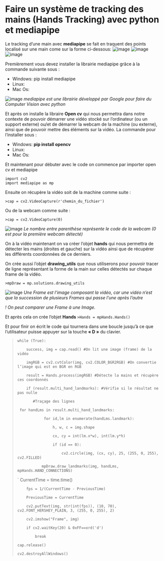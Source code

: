 # Faire un système de tracking des mains (Hands Tracking) avec python et mediapipe
 Le tracking d’une main avec **mediapipe**  se fait en traquent des points localisé sur une main come sur la forme ci-dessous:
 ![image](https://user-images.githubusercontent.com/61374882/147406775-82134980-3b1b-47dd-b09b-e99fa3ffbf20.png)
![image](https://user-images.githubusercontent.com/61374882/147406846-11abe0fc-7f74-4ea6-9a5d-20431658ef1a.png)
![image](https://user-images.githubusercontent.com/61374882/147406847-b25bb670-e8be-4739-8a10-0373425c3c02.png)

Premièrement vous devez installer la librairie mediapipe grâce à la commande suivante sous :
-	Windows: pip install mediapipe
-	Linux: 
-	Mac Os:

![image](https://user-images.githubusercontent.com/61374882/147406885-ef144241-0d32-463c-88b5-06d46d7261f0.png)
*mediapipe est une librairie développé par Google pour faire du Computer Vision avec python*

Et après on installe la libraire **Open cv** qui nous permettra dans notre contexte de pouvoir démarrer une vidéo stocké sur l’ordinateur (ou un support externe) ou/et de démarrer la webcam de la machine (ou externe), ainsi que de pouvoir mettre des éléments sur la vidéo. La commande pour l’installer sous :
-	Windows: **pip install opencv**
-	Linux: 
-	Mac Os:

Et maintenant pour débuter avec le code on commence par importer open cv et mediapipe


`import cv2`    
`import mediapipe as mp`

Ensuite on récupère la vidéo soit de la machine comme suite :

`>cap = cv2.VideoCapture(r'chemin_du_fichier')`

Ou de la webcam comme suite :

`>cap = cv2.VideoCapture(0)`

![image](https://user-images.githubusercontent.com/61374882/147406885-ef144241-0d32-463c-88b5-06d46d7261f0.png)
*Le nombre entre parenthèse représente le code de la webcam (0 est pour la première webcam détecté)*

On à la vidéo maintenant on va créer l’objet **hands** qui nous permettra de détecter les mains (droites et gauche) sur la vidéo ainsi que de récupérer les différents coordonnées de ce derniers.

On crée aussi l’objet **drawing_utils** que nous utiliserons pour pouvoir tracer de ligne représentant la forme de la main sur celles détectés sur chaque frame de la vidéo.

`>mpDraw = mp.solutions.drawing_utils`

![image](https://user-images.githubusercontent.com/61374882/147406885-ef144241-0d32-463c-88b5-06d46d7261f0.png)
*Une Frame est l’image composant la vidéo, car une vidéo n’est que la succession de plusieurs Frames qui passe l’une après l’autre*

*! On peut comparer une Frame à une Image.*

Et après cela on crée l’objet **Hands**
`>Hands = mpHands.Hands()`

Et pour finir on écrit le code qui tournera dans une boucle jusqu’à ce que l’utilisateur puisse appuyer sur la touche **« D »** du clavier.

>`while (True):`
>
>`    success, img = cap.read() #On lit une image (frame) de la vidéo`
>
>`    imgRGB = cv2.cvtColor(img, cv2.COLOR_BGR2RGB) #On convertie l’image qui est en BGR en RGB`
>
>`    result = Hands.process(imgRGB) #Détecte la mains et récupère ces coordonnés`
>
>`    if (result.multi_hand_landmarks): #Vérifie si le résultat ne pas nulle`
>
>`       #Traçage des lignes`
>
>` for handLms in result.multi_hand_landmarks:`
>
>`            for id,lm in enumerate(handLms.landmark):`
>
>`                h, w, c = img.shape`
>
>`                cx, cy = int(lm.x*w), int(lm.y*h)`
>
>`                if (id == 0):`
>
>`                    cv2.circle(img, (cx, cy), 25, (255, 0, 255), cv2.FILLED)`
>
>`           mpDraw.draw_landmarks(img, handLms, mpHands.HAND_CONNECTIONS)`
>
>`    CurrentTime = time.time()
>
>`    fps = 1/(CurrentTime - PreviousTime)`     
>    
>`    PreviousTime = CurrentTime`
>
>`    cv2.putText(img, str(int(fps)), (10, 70), cv2.FONT_HERSHEY_PLAIN, 3, (255, 0, 255), 2)`
>
>`    cv2.imshow("Frame", img)`
>    
>`    if cv2.waitKey(20) & 0xFF==ord('d')`
>
>`        break`
>
>`cap.release()`    
> 
>`cv2.destroyAllWindows()`
